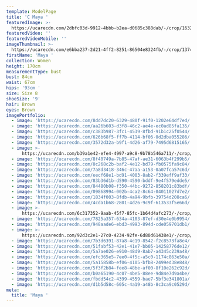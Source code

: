 ```yaml
---
template: ModelPage
title: 'C Maya '
featuredImage: >-
  https://ucarecdn.com/2dbfc03d-9912-4bbb-b2ea-d0685c388dab/-/crop/1632x1059/0,398/-/preview/
featuredVideo: ''
featuredVideoMobile: ''
imageThumbnail: >-
  https://ucarecdn.com/e6bba237-2d21-4ff2-8251-86504e8324fb/-/crop/1374x2020/89,81/-/preview/
firstName: 'Maya '
collection: Women
height: 170cm
measurementType: bust
bust: 84cm
waist: 67cm
hips: '93cm '
size: Size 8
shoeSize: '9'
hair: Brown
eyes: Brown
imagePortfolio:
  - image: 'https://ucarecdn.com/8dd7dc20-6329-480f-91f0-1202e64df7ed/'
  - image: 'https://ucarecdn.com/aa26b603-d3f8-46c2-ae4e-ec0ad85fa135/'
  - image: 'https://ucarecdn.com/c383b987-3fc1-4539-8fbd-91b1c25f0544/'
  - image: 'https://ucarecdn.com/626b68f5-ff7b-4114-bf06-0d2dba055286/'
  - image: 'https://ucarecdn.com/3572d32a-b9f1-4d26-af79-7495d6815165/'
  - image: >-
      https://ucarecdn.com/b39a1e42-efe4-4997-a9c8-9b78b546a711/-/crop/1547x2196/39,26/-/preview/
  - image: 'https://ucarecdn.com/8f40749a-7b85-47af-ae31-6063b4f299b5/'
  - image: 'https://ucarecdn.com/0c268c2b-baf2-4e12-bd79-fb0575fa9c84/'
  - image: 'https://ucarecdn.com/7a8d3418-346c-47aa-a153-0a07fca57c6d/'
  - image: 'https://ucarecdn.com/eecf68e1-bd91-4003-8ab2-f339eff9af33/'
  - image: 'https://ucarecdn.com/83b36d1b-d590-4590-bddf-9e4f579edde5/'
  - image: 'https://ucarecdn.com/84480b08-f350-44bc-9272-858201c83bdf/'
  - image: 'https://ucarecdn.com/09868994-002b-4ca2-8c64-04011027d7e2/'
  - image: 'https://ucarecdn.com/1834f003-8fdb-4a94-9bfb-39754d208ca6/'
  - image: 'https://ucarecdn.com/4cda1b68-2801-4d26-9c9f-613533f5e66d/'
  - image: >-
      https://ucarecdn.com/6c317352-9aab-45f7-85fc-1b64d4afc273/-/crop/1002x1214/81,0/-/preview/
  - image: 'https://ucarecdn.com/7825a357-634a-4103-87ef-d30e4e0b9954/'
  - image: 'https://ucarecdn.com/948aade6-ebd3-4993-894d-cde059701db1/'
  - image: >-
      https://ucarecdn.com/92d3c2e1-27c0-4234-92fe-6d80d61438e1/-/crop/1218x1917/236,0/-/preview/
  - image: 'https://ucarecdn.com/7b3d6391-87a8-4c19-8542-f2c8573fa8e4/'
  - image: 'https://ucarecdn.com/51fabf53-42e1-41e7-bb05-14258776de12/'
  - image: 'https://ucarecdn.com/5a7ae026-e910-48d9-8ab7-a4345c239a48/'
  - image: 'https://ucarecdn.com/efc365e5-7ee0-4f5c-a5c0-1174c863e50a/'
  - image: 'https://ucarecdn.com/5a15858b-ef06-4105-bfb8-2499ed38e848/'
  - image: 'https://ucarecdn.com/5f3f2b84-fee8-48be-af00-8f10e262c92d/'
  - image: 'https://ucarecdn.com/b0a65190-4c07-4be5-88ee-9d84e7d9a4be/'
  - image: 'https://ucarecdn.com/fbdd54c2-4399-4559-bae7-5bf3e341801a/'
  - image: 'https://ucarecdn.com/d1b5d58c-605c-4a19-a48b-8c3ca9c0529d/'
meta:
  title: 'Maya '
---
```


